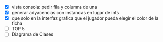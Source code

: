 - [x] vista consola: pedir fila y columna de una
- [x] generar adyacencias con instancias en lugar de ints
- [x] que solo en la interfaz grafica que el jugador pueda elegir el color de la ficha
- [ ] TOP 5
- [ ] Diagrama de Clases